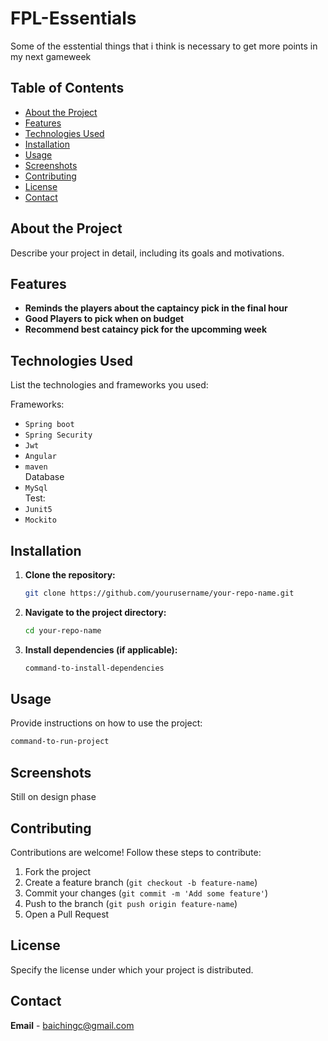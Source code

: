 # FPL-Essentials
Some of the esstential things that i think is necessary to get more points in my next gameweek

## Table of Contents

- [About the Project](#about-the-project)
- [Features](#features)
- [Technologies Used](#technologies-used)
- [Installation](#installation)
- [Usage](#usage)
- [Screenshots](#screenshots)
- [Contributing](#contributing)
- [License](#license)
- [Contact](#contact)

## About the Project

Describe your project in detail, including its goals and motivations.

## Features

- **Reminds the players about the captaincy pick in the final hour**
- **Good Players to pick when on budget**
- **Recommend best cataincy pick for the upcomming week**

## Technologies Used

List the technologies and frameworks you used:

Frameworks:
- `Spring boot`
- `Spring Security`
- `Jwt`
- `Angular`
- `maven`\
Database
- `MySql`\
Test:
- `Junit5`
- `Mockito`
## Installation

1. **Clone the repository:**
   ```bash
   git clone https://github.com/yourusername/your-repo-name.git
   ```
2. **Navigate to the project directory:**
   ```bash
   cd your-repo-name
   ```
3. **Install dependencies (if applicable):**
   ```bash
   command-to-install-dependencies
   ```

## Usage

Provide instructions on how to use the project:

```bash
command-to-run-project
```

## Screenshots

Still on design phase

## Contributing

Contributions are welcome! Follow these steps to contribute:

1. Fork the project
2. Create a feature branch (`git checkout -b feature-name`)
3. Commit your changes (`git commit -m 'Add some feature'`)
4. Push to the branch (`git push origin feature-name`)
5. Open a Pull Request

## License

Specify the license under which your project is distributed.

## Contact

**Email** - [baichingc@gmail.com](mailto:baichingc@gmail.com)
